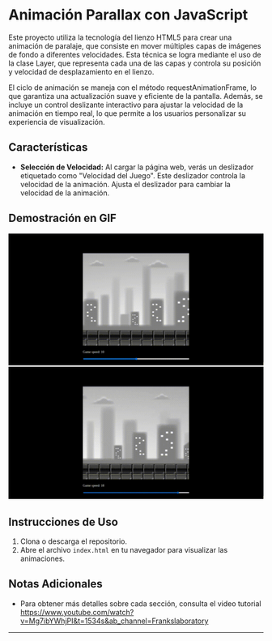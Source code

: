 # Animación Parallax con JavaScript

Este proyecto utiliza la tecnología del lienzo HTML5 para crear una animación de paralaje, que consiste en mover múltiples capas de imágenes de fondo a diferentes velocidades. Esta técnica se logra mediante el uso de la clase Layer, que representa cada una de las capas y controla su posición y velocidad de desplazamiento en el lienzo.

El ciclo de animación se maneja con el método requestAnimationFrame, lo que garantiza una actualización suave y eficiente de la pantalla. Además, se incluye un control deslizante interactivo para ajustar la velocidad de la animación en tiempo real, lo que permite a los usuarios personalizar su experiencia de visualización.

## Características

- **Selección de Velocidad:** Al cargar la página web, verás un deslizador etiquetado como "Velocidad del Juego". Este deslizador controla la velocidad de la animación. Ajusta el deslizador para cambiar la velocidad de la animación.

## Demostración en GIF

![GIF Demo](animation_parallax_1.gif)
![GIF Demo](animation_parallax_2.gif)

## Instrucciones de Uso

1. Clona o descarga el repositorio.
2. Abre el archivo `index.html` en tu navegador para visualizar las animaciones.

## Notas Adicionales

- Para obtener más detalles sobre cada sección, consulta el video tutorial https://www.youtube.com/watch?v=Mg7ibYWhjPI&t=1534s&ab_channel=Frankslaboratory

---
